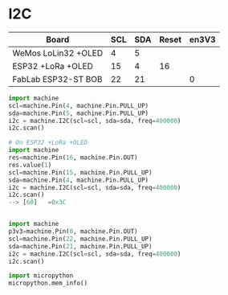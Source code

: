 # I2C


| Board | SCL | SDA | Reset | en3V3 |
|-|-|-|-|-|
| WeMos LoLin32 +OLED | 4 | 5 | 
| ESP32 +LoRa +OLED | 15 | 4 | 16
| FabLab ESP32-ST BOB | 22 | 21 || 0

```Python
import machine
scl=machine.Pin(4, machine.Pin.PULL_UP)
sda=machine.Pin(5, machine.Pin.PULL_UP)
i2c = machine.I2C(scl=scl, sda=sda, freq=400000)
i2c.scan()

# On ESP32 +LoRa +OLED
import machine
res=machine.Pin(16, machine.Pin.OUT)
res.value(1)
scl=machine.Pin(15, machine.Pin.PULL_UP)
sda=machine.Pin(4, machine.Pin.PULL_UP)
i2c = machine.I2C(scl=scl, sda=sda, freq=400000)
i2c.scan()
--> [60]   =0x3C


import machine
p3v3=machine.Pin(0, machine.Pin.OUT)
scl=machine.Pin(22, machine.Pin.PULL_UP)
sda=machine.Pin(21, machine.Pin.PULL_UP)
i2c = machine.I2C(scl=scl, sda=sda, freq=400000)
i2c.scan()

import micropython
micropython.mem_info()
```